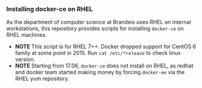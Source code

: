 ### Installing docker-ce on RHEL

As the department of computer science at Brandeis uses RHEL on internal workstations, this repository provides scripts for installing `docker-ce` on RHEL machines. 

* **NOTE** This script is for RHEL 7++. Docker dropped support for CentOS 6 family at some point in 2015. Run `cat /etc/*release` to check linux version. 
* **NOTE** Starting from 17.06, `docker-ce` does not install on RHEL, as redhat and docker team started making money by forcing `docker-ee` via the RHEL yum repository. 

